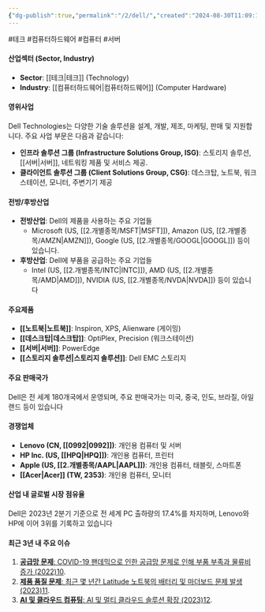 ```yaml
---
{"dg-publish":true,"permalink":"/2/dell/","created":"2024-08-30T11:09:18.473+09:00","updated":"2025-06-03T20:05:58.677+09:00"}
---
```


#테크 #컴퓨터하드웨어 #컴퓨터 #서버 

#### 산업섹터 (Sector, Industry)

- **Sector**: [[테크\|테크]] (Technology)
- **Industry**: [[컴퓨터하드웨어\|컴퓨터하드웨어]] (Computer Hardware)

#### 영위사업

Dell Technologies는 다양한 기술 솔루션을 설계, 개발, 제조, 마케팅, 판매 및 지원합니다. 주요 사업 부문은 다음과 같습니다:

- **인프라 솔루션 그룹 (Infrastructure Solutions Group, ISG)**: 스토리지 솔루션, [[서버\|서버]], 네트워킹 제품 및 서비스 제공.
- **클라이언트 솔루션 그룹 (Client Solutions Group, CSG)**: 데스크탑, 노트북, 워크스테이션, 모니터, 주변기기 제공

#### 전방/후방산업

- **전방산업**: Dell의 제품을 사용하는 주요 기업들
	-  Microsoft (US, [[2.개별종목/MSFT\|MSFT]]), Amazon (US, [[2.개별종목/AMZN\|AMZN]]), Google (US, [[2.개별종목/GOOGL\|GOOGL]]) 등이 있습니다.
- **후방산업**: Dell에 부품을 공급하는 주요 기업들
	-  Intel (US, [[2.개별종목/INTC\|INTC]]), AMD (US, [[2.개별종목/AMD\|AMD]]), NVIDIA (US, [[2.개별종목/NVDA\|NVDA]]) 등이 있습니다

#### 주요제품

- **[[노트북\|노트북]]**: Inspiron, XPS, Alienware (게이밍)
- **[[데스크탑\|데스크탑]]**: OptiPlex, Precision (워크스테이션)
- **[[서버\|서버]]**: PowerEdge
- **[[스토리지 솔루션\|스토리지 솔루션]]**: Dell EMC 스토리지

#### 주요 판매국가

Dell은 전 세계 180개국에서 운영되며, 주요 판매국가는 미국, 중국, 인도, 브라질, 아일랜드 등이 있습니다

#### 경쟁업체

- **Lenovo (CN, [[0992\|0992]])**: 개인용 컴퓨터 및 서버
- **HP Inc. (US, [[HPQ\|HPQ]])**: 개인용 컴퓨터, 프린터
- **Apple (US, [[2.개별종목/AAPL\|AAPL]])**: 개인용 컴퓨터, 태블릿, 스마트폰
- **[[Acer\|Acer]] (TW, 2353)**: 개인용 컴퓨터, 모니터

#### 산업 내 글로벌 시장 점유율

Dell은 2023년 2분기 기준으로 전 세계 PC 출하량의 17.4%를 차지하며, Lenovo와 HP에 이어 3위를 기록하고 있습니다

#### 최근 3년 내 주요 이슈

1. [**공급망 문제**: COVID-19 팬데믹으로 인한 공급망 문제로 인해 부품 부족과 물류비 증가 (2022)](https://finance.yahoo.com/quote/DELL/)[10](https://www.theregister.com/2022/02/25/dell_q4_2022/).
2. [**제품 품질 문제**: 최근 몇 년간 Latitude 노트북의 배터리 및 마더보드 문제 발생 (2023)](https://finance.yahoo.com/quote/DELL/)[11](https://community.spiceworks.com/t/dell-laptop-quality-falling-over-last-three-years/736612).
3. [**AI 및 클라우드 컴퓨팅**: AI 및 멀티 클라우드 솔루션 확장 (2023)](https://finance.yahoo.com/quote/DELL/)[12](https://www.crn.com/news/channel-news/the-10-top-dell-technologies-news-stories-of-2023-so-far).